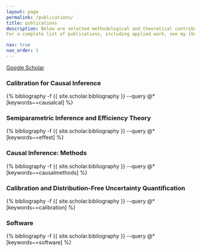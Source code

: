 ```yaml
---
layout: page
permalink: /publications/
title: publications
description: Below are selected methodological and theoretical contributions.  
For a complete list of publications, including applied work, see my [Google Scholar](https://scholar.google.com) profile.

nav: true
nav_order: 1
---
```


[Google Scholar](https://scholar.google.com/citations?user=0bwP0i4AAAAJ&hl=en)

<div class="publications">


<h3>Calibration for Causal Inference</h3>
{% bibliography -f {{ site.scholar.bibliography }} --query @*[keywords~=causalcal] %}

<h3>Semiparametric Inference and Efficiency Theory</h3>
{% bibliography -f {{ site.scholar.bibliography }} --query @*[keywords~=effest] %}

<h3>Causal Inference: Methods</h3>
{% bibliography -f {{ site.scholar.bibliography }} --query @*[keywords~=causalmethods] %}

<h3>Calibration and Distribution-Free Uncertainty Quantification</h3>
{% bibliography -f {{ site.scholar.bibliography }} --query @*[keywords~=calibration] %}

<h3>Software</h3>
{% bibliography -f {{ site.scholar.bibliography }} --query @*[keywords~=software] %}


</div>
